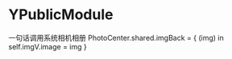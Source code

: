 # YPublicModule
一句话调用系统相机相册
PhotoCenter.shared.imgBack = { (img) in
            self.imgV.image = img
        }
